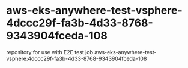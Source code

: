 # aws-eks-anywhere-test-vsphere-4dccc29f-fa3b-4d33-8768-9343904fceda-108
repository for use with E2E test job aws-eks-anywhere-test-vsphere:4dccc29f-fa3b-4d33-8768-9343904fceda-108
